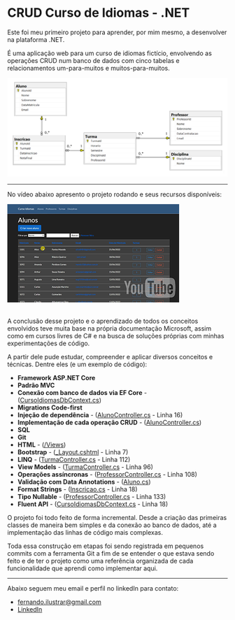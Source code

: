 # CRUD Curso de Idiomas - .NET 

Este foi meu primeiro projeto para aprender, por mim mesmo, a desenvolver na plataforma .NET.

É uma aplicação web para um curso de idiomas fictício, envolvendo as operações CRUD num banco de dados com cinco tabelas e relacionamentos um-para-muitos e muitos-para-muitos.

<img alt="Diagrama" src="/uml.PNG">

---------

No vídeo abaixo apresento o projeto rodando e seus recursos disponíveis:

<a href="https://www.youtube.com/watch?v=Y_02P4R_RL8">
<img alt="Thumbnail do video" src="/thumbVideo3.png">
</a>

<p>
</br>
A conclusão desse projeto e o aprendizado de todos os conceitos envolvidos teve muita base na própria documentação Microsoft, assim como em cursos livres de C# e na busca de soluções próprias com minhas experimentações de código.
</p>

A partir dele pude estudar, compreender e aplicar diversos conceitos e técnicas. Dentre eles (e um exemplo de código):
- **Framework ASP.NET Core**
- **Padrão MVC**
- **Conexão com banco de dados via EF Core** - ([CursoIdiomasDbContext.cs](/Data/CursoIdiomasDbContext.cs))
- **Migrations Code-first**
- **Injeção de dependência** - ([AlunoController.cs](/Controllers/AlunoController.cs) - Linha 16)
- **Implementação de cada operação CRUD** - ([AlunoController.cs](/Controllers/AlunoController.cs))
- **SQL**
- **Git**
- **HTML** - ([/Views](/Views))
- **Bootstrap** - ([\_Layout.cshtml](/Views/Shared/_Layout.cshtml) - Linha 7)
- **LINQ** - ([TurmaController.cs](/Controllers/TurmaController.cs) - Linha 112)
- **View Models** - ([TurmaController.cs](/Controllers/TurmaController.cs) - Linha 96)
- **Operações assíncronas** - ([ProfessorController.cs](/Controllers/ProfessorController.cs) - Linha 108)
- **Validação com Data Annotations** - ([Aluno.cs](/Models/Aluno.cs))
- **Format Strings** - ([Inscricao.cs](/Models/Inscricao.cs) - Linha 18)
- **Tipo Nullable** - ([ProfessorController.cs](/Controllers/ProfessorController.cs) - Linha 133)
- **Fluent API** - ([CursoIdiomasDbContext.cs](/Data/CursoIdiomasDbContext.cs) - Linha 18)

O projeto foi todo feito de forma incremental. Desde a criação das primeiras classes de maneira bem simples e da conexão ao banco de dados, até a implementação das linhas de código mais complexas. 

Toda essa construção em etapas foi sendo registrada em pequenos commits com a ferramenta Git a fim de se entender o que estava sendo feito e de ter o projeto como uma referência organizada de cada funcionalidade que aprendi como implementar aqui.

---------

Abaixo seguem meu email e perfil no linkedIn para contato:

- fernando.ilustrar@gmail.com
- [LinkedIn](https://www.linkedin.com/in/fernando-rezende-lima)







